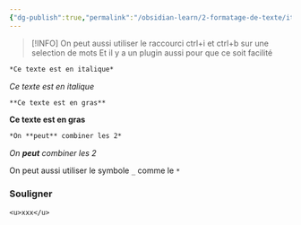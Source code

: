 ```yaml
---
{"dg-publish":true,"permalink":"/obsidian-learn/2-formatage-de-texte/italique-et-gras-souligner/"}
---
```


> [!INFO]
> On peut aussi utiliser le raccourci ctrl+i et ctrl+b sur une selection de mots
> Et il y a un plugin aussi pour que ce soit facilité

```md
*Ce texte est en italique*
```

*Ce texte est en italique*

```md
**Ce texte est en gras**
```

**Ce texte est en gras**

```md
*On **peut** combiner les 2*
```

_On **peut** combiner les 2_

On peut aussi utiliser le symbole `_` comme le `*`

### Souligner
`<u>xxx</u>`
